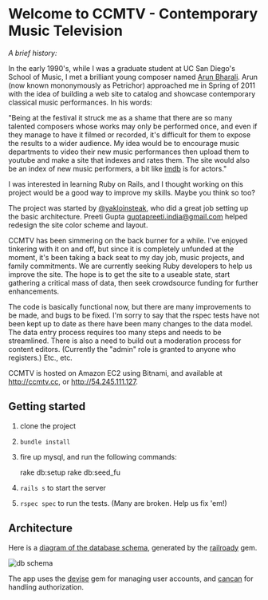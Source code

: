 Welcome to CCMTV - Contemporary Music Television
================================================

*A brief history:*

In the early 1990's, while I was a graduate student at UC San Diego's School of Music, I met a brilliant young composer named [Arun Bharali](http://en.wikipedia.org/wiki/Arun_Bharali). Arun (now known mononymously as Petrichor) approached me in Spring of 2011 with the idea of building a web site to catalog and showcase contemporary classical music performances. In his words:

"Being at the festival it struck me as a shame that there are so many talented composers whose works may only be performed once, and even if they manage to have it filmed or recorded, it's difficult for them to expose the results to a wider audience.  My idea would be to encourage music departments to video their new music performances then upload them to youtube and make a site that indexes and rates them.  The site would also be an index of new music performers, a bit like [imdb](http://imdb.com) is for actors."

I was interested in learning Ruby on Rails, and I thought working on this project would be a good way to improve my skills. Maybe you think so too?

The project was started by [@yakloinsteak](https://github.com/yakloinsteak), who did a great job setting up the basic architecture. Preeti Gupta <guptapreeti.india@gmail.com> helped redesign the site color scheme and layout.

CCMTV has been simmering on the back burner for a while. I've enjoyed tinkering with it on and off, but since it is completely unfunded at the moment, it's been taking a back seat to my day job, music projects, and family commitments. We are currently seeking Ruby developers to help us improve the site. The hope is to get the site to a useable state, start gathering a critical mass of data, then seek crowdsource funding for further enhancements.

The code is basically functional now, but there are many improvements to be made, and bugs to be fixed. I'm sorry to say that the rspec tests have not been kept up to date as there have been many changes to the data model. The data entry process requires too many steps and needs to be streamlined. There is also a need to build out a moderation process for content editors. (Currently the "admin" role is granted to anyone who registers.) Etc., etc.

CCMTV is hosted on Amazon EC2 using Bitnami, and available at http://ccmtv.cc, or http://54.245.111.127.

Getting started
----------------

1. clone the project
2. `bundle install`
3. fire up mysql, and run the following commands:

	rake db:setup
	rake db:seed_fu
	
4. `rails s` to start the server
5. `rspec spec` to run the tests. (Many are broken. Help us fix 'em!)

Architecture
--------------
Here is a [diagram of the database schema](https://raw.github.com/mpelzsherman/ccmtv/master/docs/models.png), generated by the [railroady](https://github.com/preston/railroady) gem.

![db schema](https://raw.github.com/mpelzsherman/ccmtv/master/docs/models.png)

The app uses the [devise](https://github.com/plataformatec/devise) gem for managing user accounts, and [cancan](https://github.com/ryanb/cancan) for handling authorization. 


